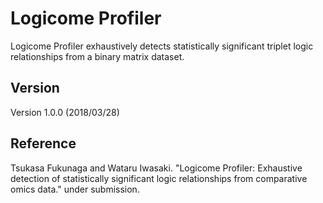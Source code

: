 # Logicome Profiler
Logicome Profiler exhaustively detects statistically significant triplet logic relationships from a binary matrix dataset.

## Version
Version 1.0.0 (2018/03/28)

## Reference
Tsukasa Fukunaga and Wataru Iwasaki. "Logicome Profiler: Exhaustive detection of statistically significant logic relationships from comparative omics data." under submission.
